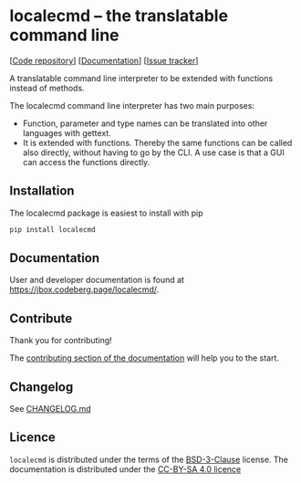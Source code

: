 # localecmd – the translatable command line
[[Code repository](https://codeberg.org/jbox/localecmd)] 
[[Documentation](https://jbox.codeberg.page/localecmd/)] 
[[Issue tracker](https://codeberg.org/jbox/localecmd/issues)]

A translatable command line interpreter to be extended with functions instead of methods. 

The localecmd command line interpreter has two main purposes:
- Function, parameter and type names can be translated into other languages with gettext.
- It is extended with functions. Thereby the same functions can be called also directly, 
without having to go by the CLI. A use case is that a GUI can access the functions directly.

## Installation
The localecmd package is easiest to install with pip
```bash
pip install localecmd
```

## Documentation
User and developer documentation is found at https://jbox.codeberg.page/localecmd/.


## Contribute
Thank you for contributing!

The [contributing section of the documentation](https://jbox.codeberg.page/localecmd/contribution)
 will help you to the start.


## Changelog
See [CHANGELOG.md](CHANGELOG.md)

## Licence

`localecmd` is distributed under the terms of the [BSD-3-Clause](https://spdx.org/licenses/BSD-3-Clause.html) license.
The documentation is distributed under the [CC-BY-SA 4.0 licence](https://creativecommons.org/licenses/by-sa/4.0/)

